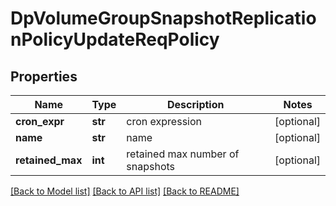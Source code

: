 # DpVolumeGroupSnapshotReplicationPolicyUpdateReqPolicy

## Properties
Name | Type | Description | Notes
------------ | ------------- | ------------- | -------------
**cron_expr** | **str** | cron expression | [optional] 
**name** | **str** | name | [optional] 
**retained_max** | **int** | retained max number of snapshots | [optional] 

[[Back to Model list]](../README.md#documentation-for-models) [[Back to API list]](../README.md#documentation-for-api-endpoints) [[Back to README]](../README.md)


